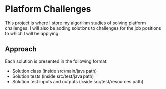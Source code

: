 # Platform Challenges
This project is where I store my algorithm studies of solving platform challenges. I will also be adding solutions to challenges for the job positions to which I will be applying.

## Approach
Each solution is presented in the following format:
- Solution class (inside src/main/java path)
- Solution tests (inside src/test/java path)
- Solution test inputs and outputs (inside src/test/resources path)